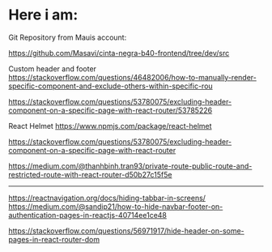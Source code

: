 # Here i am:

Git Repository from Mauis account:

https://github.com/Masavi/cinta-negra-b40-frontend/tree/dev/src

Custom header and footer
https://stackoverflow.com/questions/46482006/how-to-manually-render-specific-component-and-exclude-others-within-specific-rou

https://stackoverflow.com/questions/53780075/excluding-header-component-on-a-specific-page-with-react-router/53785226

React Helmet
https://www.npmjs.com/package/react-helmet



https://stackoverflow.com/questions/53780075/excluding-header-component-on-a-specific-page-with-react-router


https://medium.com/@thanhbinh.tran93/private-route-public-route-and-restricted-route-with-react-router-d50b27c15f5e



******

https://reactnavigation.org/docs/hiding-tabbar-in-screens/
https://medium.com/@sandip21/how-to-hide-navbar-footer-on-authentication-pages-in-reactjs-40714ee1ce48

https://stackoverflow.com/questions/56971917/hide-header-on-some-pages-in-react-router-dom
